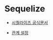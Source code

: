 # Sequelize

* [시퀄라이즈 공식문서](https://sequelize.org/master/)

* [관계 설정](https://velog.io/@josworks27/Sequelize-Association)
